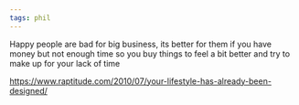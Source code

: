 ```yaml
---
tags: phil
---
```


Happy people are bad for big business, its better for them if you have money but not enough time so you buy things to feel a bit better and try to make up for your lack of time 

<https://www.raptitude.com/2010/07/your-lifestyle-has-already-been-designed/>